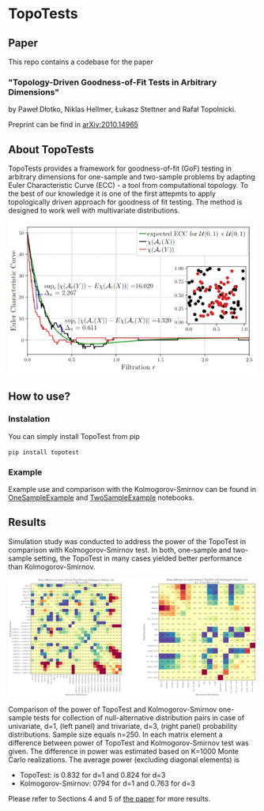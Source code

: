 # TopoTests

## Paper
This repo contains a codebase for the paper 

### "Topology-Driven Goodness-of-Fit Tests in Arbitrary Dimensions" 

by Paweł Dłotko, Niklas Hellmer, Łukasz Stettner and Rafał Topolnicki. 

Preprint can be find in [arXiv:2010.14965](https://arxiv.org/pdf/2210.14965.pdf)

## About TopoTests
TopoTests provides a framework for goodness-of-fit (GoF) testing in arbitrary dimensions for one-sample and two-sample problems by adapting Euler Characteristic Curve (ECC) - a tool from computational topology. To the best of our knowledge it is one of the first
attepmts to apply topologically driven approach for goodness of fit testing.
The method is designed to work well with multivariate distributions. 

<img src="images/ecc_example.png" width="800">

## How to use?

### Instalation
You can simply install TopoTest from pip

`pip install topotest`


### Example
Example use and comparison with the Kolmogorov-Smirnov can be found in [OneSampleExample](notebooks/OneSampleExample.ipynb) and [TwoSampleExample](notebooks/TwoSampleExample.ipynb) notebooks.

## Results
Simulation study was conducted to address the power of the TopoTest in comparison with
Kolmogorov-Smirnov test. In both, one-sample and two-sample setting, the
TopoTest in many cases yielded better performance than Kolmogorov-Smirnov. 

<img src="images/differential_power.png" width="1000">

Comparison of the power of TopoTest and Kolmogorov-Smirnov one-sample tests for collection of null-alternative distribution pairs in case of univariate, d=1, (left panel) and trivariate, d=3, (right panel) probability distributions. Sample size equals n=250.
In each matrix element a difference between power of TopoTest and Kolmogorov-Smirnov test was given. 
The difference in power was estimated based on K=1000 Monte Carlo realizations. 
The average power (excluding diagonal elements) is

- TopoTest: is 0.832 for d=1 and 0.824 for d=3
- Kolmogorov-Smirnov: 0794 for d=1 and 0.763 for d=3

Please refer to Sections 4 and 5 of [the paper](https://arxiv.org/pdf/2210.14965.pdf) for more results.


